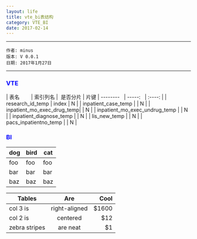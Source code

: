 ```yaml
---
layout: life
title: vte_bi表结构
category: VTE_BI
date: 2017-02-14
---
```


******

	作者: minus
	版本: V 0.0.1
	日期: 2017年1月27日

<!-- more -->

*******

### <font color="blue" style="font-weight:bold">VTE</font>

| 表名                        | 索引列名     |  是否分片  | 片键
| --------                   | -----:     | :----:    |
| research_id_temp           | index      |   N       |
| inpatient_case_temp        |            |   N       |
| inpatient_mo_exec_drug_temp|            |   N       |
| inpatient_mo_exec_undrug_temp |         |   N       |
| inpatient_diagnose_temp    |            |   N       |
| lis_new_temp               |            |   N       |
| pacs_inpatientno_temp      |            |   N       |



### <font color="blue" style="font-weight:bold">BI</font>
dog | bird | cat
----|------|----
foo | foo  | foo
bar | bar  | bar
baz | baz  | baz


| Tables        | Are           | Cool  |
| ------------- |:-------------:| -----:|
| col 3 is      | right-aligned | $1600 |
| col 2 is      | centered      |   $12 |
| zebra stripes | are neat      |    $1 |
